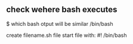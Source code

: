 
## check wehere bash executes
$ which bash
otput will be similar 
/bin/bash

create filename.sh file start file with: #! /bin/bash
